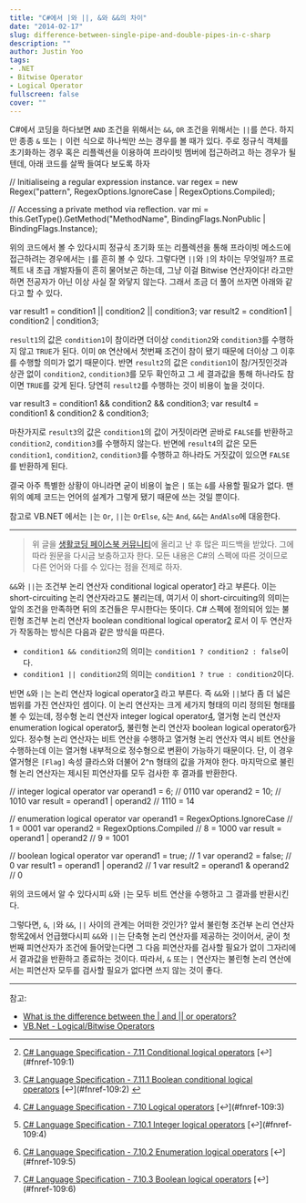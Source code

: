 ```yaml
---
title: "C#에서 |와 ||, &와 &&의 차이"
date: "2014-02-17"
slug: difference-between-single-pipe-and-double-pipes-in-c-sharp
description: ""
author: Justin Yoo
tags:
- .NET
- Bitwise Operator
- Logical Operator
fullscreen: false
cover: ""
---
```


C#에서 코딩을 하다보면 `AND` 조건을 위해서는 `&&`, `OR` 조건을 위해서는 `||`를 쓴다. 하지만 종종 `&` 또는 `|` 이런 식으로 하나씩만 쓰는 경우를 볼 때가 있다. 주로 정규식 객체를 초기화하는 경우 혹은 리플렉션을 이용하여 프라이빗 멤버에 접근하려고 하는 경우가 될텐데, 아래 코드를 살짝 들여다 보도록 하자

// Initialiseing a regular expression instance.
var regex = new Regex("pattern", RegexOptions.IgnoreCase | RegexOptions.Compiled);

// Accessing a private method via reflection.
var mi = this.GetType().GetMethod("MethodName", BindingFlags.NonPublic | BindingFlags.Instance);

위의 코드에서 볼 수 있다시피 정규식 초기화 또는 리플렉션을 통해 프라이빗 메소드에 접근하려는 경우에서는 `|`를 흔히 볼 수 있다. 그렇다면 `||`와 `|`의 차이는 무엇일까? 프로젝트 내 초급 개발자들이 흔히 물어보곤 하는데, 그냥 이걸 Bitwise 연산자이다! 라고만 하면 전공자가 아닌 이상 사실 잘 와닿지 않는다. 그래서 조금 더 풀어 쓰자면 아래와 같다고 할 수 있다.

var result1 = condition1 || condition2 || condition3;
var result2 = condition1 | condition2 | condition3;

`result1`의 값은 `condition1`이 참이라면 더이상 `condition2`와 `condition3`를 수행하지 않고 `TRUE`가 된다. 이미 `OR` 연산에서 첫번째 조건이 참이 됐기 때문에 더이상 그 이후를 수행할 의미가 없기 때문이다. 반면 `result2`의 값은 `condition1`이 참/거짓인것과 상관 없이 `condition2`, `condition3`를 모두 확인하고 그 세 결과값을 통해 하나라도 참이면 `TRUE`를 갖게 된다. 당연히 `result2`를 수행하는 것이 비용이 높을 것이다.

var result3 = condition1 && condition2 && condition3;
var result4 = condition1 & condition2 & condition3;

마찬가지로 `result3`의 값은 `condition1`의 값이 거짓이라면 곧바로 `FALSE`를 반환하고 `condition2`, `condition3`를 수행하지 않는다. 반면에 `result4`의 값은 모든 `condition1`, `condition2`, `condition3`를 수행하고 하나라도 거짓값이 있으면 `FALSE`를 반환하게 된다.

결국 아주 특별한 상황이 아니라면 굳이 비용이 높은 `|` 또는 `&`를 사용할 필요가 없다. 맨 위의 예제 코드는 언어의 설계가 그렇게 됐기 때문에 쓰는 것일 뿐이다.

참고로 VB.NET 에서는 `|`는 `Or`, `||`는 `OrElse`, `&`는 `And`, `&&`는 `AndAlso`에 대응한다.

* * *

> 위 글을 [생활코딩 페이스북 커뮤니티](https://www.facebook.com/groups/codingeverybody/719772688063270)에 올리고 난 후 많은 피드백을 받았다. 그에 따라 원문을 다시금 보충하고자 한다. 모든 내용은 C#의 스펙에 따른 것이므로 다른 언어와 다를 수 있다는 점을 전제로 하자.

`&&`와 `||`는 조건부 논리 연산자 conditional logical operator[1](#fn-109:1) 라고 부른다. 이는 short-circuiting 논리 연산자라고도 불리는데, 여기서 이 short-circuiting의 의미는 앞의 조건을 만족하면 뒤의 조건들은 무시한다는 뜻이다. C# 스펙에 정의되어 있는 불린형 조건부 논리 연산자 boolean conditional logical operator[2](#fn-109:2) 로서 이 두 연산자가 작동하는 방식은 다음과 같은 방식을 따른다.

- `condition1 && condition2`의 의미는 `condition1 ? condition2 : false`이다.
- `condition1 || condition2`의 의미는 `condition1 ? true : condition2`이다.

반면 `&`와 `|`는 논리 연산자 logical operator[3](#fn-109:3) 라고 부른다. 즉 `&&`와 `||`보다 좀 더 넓은 범위를 가진 연산자인 셈이다. 이 논리 연산자는 크게 세가지 형태의 미리 정의된 형태를 볼 수 있는데, 정수형 논리 연산자 integer logical operator[4](#fn-109:4), 열거형 논리 연산자 enumeration logical operator[5](#fn-109:5), 불린형 논리 연산자 boolean logical operator[6](#fn-109:6)가 있다. 정수형 논리 연산자는 비트 연산을 수행하고 열거형 논리 연산자 역시 비트 연산을 수행하는데 이는 열거형 내부적으로 정수형으로 변환이 가능하기 때문이다. 단, 이 경우 열거형은 `[Flag]` 속성 클라스와 더불어 2^n 형태의 값을 가져야 한다. 마지막으로 불린형 논리 연산자는 제시된 피연산자를 모두 검사한 후 결과를 반환한다.

// integer logical operator
var operand1 = 6;                      // 0110
var operand2 = 10;                     // 1010
var result = operand1 | operand2       // 1110 = 14

// enumeration logical operator
var operand1 = RegexOptions.IgnoreCase // 1 = 0001
var operand2 = RegexOptions.Compiled   // 8 = 1000
var result = operand1 | operand2       // 9 = 1001

// boolean logical operator
var operand1 = true;                   // 1
var operand2 = false;                  // 0
var result1 = operand1 | operand2      // 1
var result2 = operand1 & operand2      // 0

위의 코드에서 알 수 있다시피 `&`와 `|`는 모두 비트 연산을 수행하고 그 결과를 반환시킨다.

그렇다면, `&`, `|`와 `&&`, `||` 사이의 관계는 어떠한 것인가? 앞서 불린형 조건부 논리 연산자 항목[2](#fn-109:2)에서 언급했다시피 `&&`와 `||`는 단축형 논리 연산자를 제공하는 것이어서, 굳이 첫번째 피연산자가 조건에 들어맞는다면 그 다음 피연산자를 검사할 필요가 없이 그자리에서 결과값을 반환하고 종료하는 것이다. 따라서, `&` 또는 `|` 연산자는 불린형 논리 연산에서는 피연산자 모두를 검사할 필요가 없다면 쓰지 않는 것이 좋다.

* * *

참고:

- [What is the difference between the | and || or operators?](http://stackoverflow.com/questions/35301/what-is-the-difference-between-the-and-or-operators)
- [VB.Net - Logical/Bitwise Operators](http://www.tutorialspoint.com/vb.net/vb.net_logical_operators.htm)

* * *

2. [C# Language Specification - 7.11 Conditional logical operators](http://msdn.microsoft.com/en-us/library/aa691310(v=vs.71).aspx) [↩](#fnref-109:1)

4. [C# Language Specification - 7.11.1 Boolean conditional logical operators](http://msdn.microsoft.com/en-us/library/aa691311(v=vs.71).aspx) [↩](#fnref-109:2) [↩](#fnref2:2)

6. [C# Language Specification - 7.10 Logical operators](http://msdn.microsoft.com/en-us/library/aa691306(v=vs.71).aspx) [↩](#fnref-109:3)

8. [C# Language Specification - 7.10.1 Integer logical operators](http://msdn.microsoft.com/en-us/library/aa691307(v=vs.71).aspx) [↩](#fnref-109:4)

10. [C# Language Specification - 7.10.2 Enumeration logical operators](http://msdn.microsoft.com/en-us/library/aa691308(v=vs.71).aspx) [↩](#fnref-109:5)

12. [C# Language Specification - 7.10.3 Boolean logical operators](http://msdn.microsoft.com/en-us/library/aa691309(v=vs.71).aspx) [↩](#fnref-109:6)
